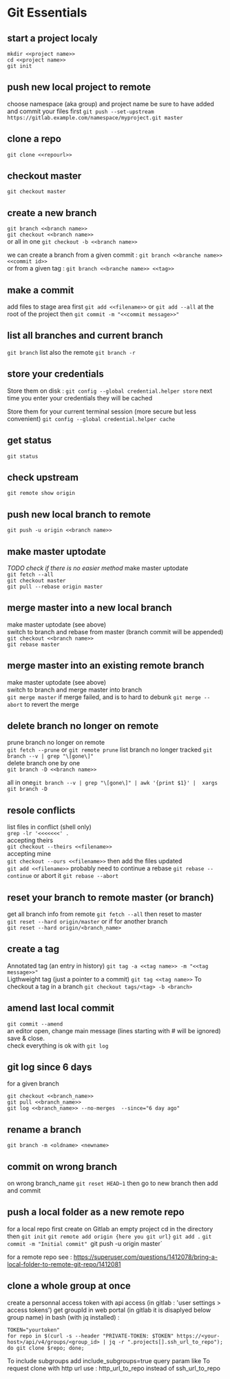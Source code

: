 # Git Essentials

## start a project localy
`mkdir <<project name>>`  
`cd <<project name>>`  
`git init`  

## push new local project to remote
choose namespace (aka group) and project name
be sure to have added and commit your files first
`git push --set-upstream https://gitlab.example.com/namespace/myproject.git master`

## clone a repo
`git clone <<repourl>>`

## checkout master
`git checkout master`

## create a new branch

`git branch <<branch name>>`  
`git checkout <<branch name>>`  
or all in one
`git checkout -b <<branch name>>`

we can create a branch from a given commit : `git branch <<branche name>> <<commit id>>`  
or from a given tag : `git branch <<branche name>> <<tag>>`

## make a commit
add files to stage area first
`git add <<filename>>` or `git add --all` at the root of the project
then 
`git commit -m "<<commit message>>"`

## list all branches and current branch
`git branch`
list also the remote
`git branch -r`

## store your credentials
Store them on disk :
`git config --global credential.helper store` next time you enter your credentials they will be cached

Store them for your current terminal session (more secure but less convenient)
`git config --global credential.helper cache`

## get status 
`git status`

## check upstream
`git remote show origin`

## push new local branch to remote
`git push -u origin <<branch name>>`

## make master uptodate
*TODO check if there is no easier method*
make master uptodate  
`git fetch --all`  
`git checkout master`  
`git pull --rebase origin master`

## merge master into a new local branch 
make master uptodate  (see above)  
switch to branch and rebase from master (branch commit will be appended)  
`git checkout <<branch name>>`  
`git rebase master`  

## merge master into an existing remote branch
make master uptodate  (see above)  
switch to branch and merge master into branch  
`git merge master`
if merge failed, and is to hard to debunk
`git merge --abort` to revert the merge

##  delete branch no longer on remote
prune branch no longer on remote  
`git fetch --prune` or `git remote prune`
list branch no longer tracked 
`git branch --v | grep "\[gone\]"`  
delete branch one by one  
`git branch -D <<branch name>>`

all in one`git branch --v | grep "\[gone\]" | awk '{print $1}' |  xargs git branch -D`

## resole conflicts
list files in conflict (shell only)  
`grep -lr '<<<<<<<' .`  
accepting theirs    
`git checkout --theirs <<filename>>`  
accepting mine  
`git checkout --ours <<filename>>`
then add the files updated  
`git add <<filename>>`
probably need to continue a rebase
`git rebase --continue`
or abort it
`git rebase --abort`

## reset your branch to remote master (or branch)
get all branch info from remote
`git fetch --all`
then reset to master  
`git reset --hard origin/master`
or if for another branch  
`git reset --hard origin/<branch_name>`

## create a tag
Annotated tag (an entry in history)
`git tag -a <<tag name>> -m "<<tag message>>"`  
Ligthweight tag (just a pointer to a commit)
`git tag <<tag name>>` 
To checkout a tag in a branch
`git checkout tags/<tag> -b <branch>`

## amend last local commit
`git commit --amend`  
an editor open, change main message (lines starting with # will be ignored) save & close.  
check everything is ok with `git log`

## git log since 6 days
for a given branch
```
git checkout <<branch_name>>
git pull <<branch_name>>
git log <<branch_name>> --no-merges  --since="6 day ago" 
```

## rename a branch
`git branch -m <oldname> <newname>`

## commit on wrong branch
on wrong branch_name
`git reset HEAD~1`
then go to new branch
then add and commit

## push a local folder as a new remote repo
for a local repo 
first create on Gitlab an empty project
cd in the directory
then 
`git init`
`git remote add origin {here you git url}`
`git add .`
`git commit -m "Initial commit"
`git push -u origin master`

for a remote repo see :
https://superuser.com/questions/1412078/bring-a-local-folder-to-remote-git-repo/1412081

## clone a whole group at once
create a personnal access token with api access (in gitlab : 'user settings > access tokens')
get groupId in web portal (in gitlab it is disaplyed below group name)
in bash (with jq installed) :
```
TOKEN="yourtoken"
for repo in $(curl -s --header "PRIVATE-TOKEN: $TOKEN" https://<your-host>/api/v4/groups/<group_id> | jq -r ".projects[].ssh_url_to_repo"); do git clone $repo; done;
```

To include subgroups add include_subgroups=true query param like
To request clone with  http url use : http_url_to_repo instead of ssh_url_to_repo




